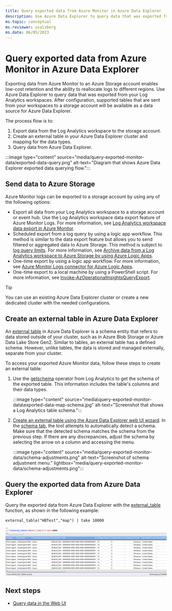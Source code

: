 ```yaml
---
title: Query exported data from Azure Monitor in Azure Data Explorer
description: Use Azure Data Explorer to query data that was exported from your Log Analytics workspace to an Azure Storage account.
ms.topic: conceptual
ms.reviewer: osalzberg
ms.date: 06/05/2023
---
```


# Query exported data from Azure Monitor in Azure Data Explorer

Exporting data from Azure Monitor to an Azure Storage account enables low-cost retention and the ability to reallocate logs to different regions. Use Azure Data Explorer to query data that was exported from your Log Analytics workspaces. After configuration, supported tables that are sent from your workspaces to a storage account will be available as a data source for Azure Data Explorer.

The process flow is to:

1. Export data from the Log Analytics workspace to the storage account.
1. Create an external table in your Azure Data Explorer cluster and mapping for the data types.
1. Query data from Azure Data Explorer.

:::image type="content" source="media/query-exported-monitor-data/exported-data-query.png" alt-text="Diagram that shows Azure Data Explorer exported data querying flow.":::

## Send data to Azure Storage

Azure Monitor logs can be exported to a storage account by using any of the following options:

- Export all data from your Log Analytics workspace to a storage account or event hub. Use the Log Analytics workspace data export feature of Azure Monitor Logs. For more information, see [Log Analytics workspace data export in Azure Monitor](/azure/azure-monitor/logs/logs-data-export).
- Scheduled export from a log query by using a logic app workflow. This method is similar to the data export feature but allows you to send filtered or aggregated data to Azure Storage. This method is subject to [log query limits](/azure/azure-monitor/service-limits#log-analytics-workspaces). For more information, see [Archive data from a Log Analytics workspace to Azure Storage by using Azure Logic Apps](/azure/azure-monitor/logs/logs-export-logic-app).
- One-time export by using a logic app workflow. For more information, see [Azure Monitor Logs connector for Azure Logic Apps](/azure/connectors/connectors-azure-monitor-logs).
- One-time export to a local machine by using a PowerShell script. For more information, see [Invoke-AzOperationalInsightsQueryExport](https://www.powershellgallery.com/packages/Invoke-AzOperationalInsightsQueryExport).

> [!TIP]
> You can use an existing Azure Data Explorer cluster or create a new dedicated cluster with the needed configurations.

## Create an external table in Azure Data Explorer

An [external table](/azure/data-explorer/kusto/query/schema-entities/externaltables) in Azure Data Explorer is a schema entity that refers to data stored outside of your cluster, such as in Azure Blob Storage or Azure Data Lake Store Gen2. Similar to tables, an external table has a defined schema. However, unlike tables, the data is stored and managed externally, separate from your cluster.

To access your exported Azure Monitor data, follow these steps to create an external table:

1. Use the [getschema](/azure/data-explorer/kusto/query/getschemaoperator) operator from Log Analytics to get the schema of the exported table. This information includes the table's columns and their data types.

    :::image type="content" source="media\query-exported-monitor-data\exported-data-map-schema.jpg" alt-text="Screenshot that shows a Log Analytics table schema.":::

1. [Create an external table using the Azure Data Explorer web UI wizard](external-table.md). In the [schema tab](external-table.md#schema-tab), the tool attempts to automatically detect a schema. Make sure that the detected schema matches the schema from the previous step. If there are any discrepancies, adjust the schema by selecting the arrow on a column and accessing the menu.

    :::image type="content" source="media/query-exported-monitor-data/schema-adjustments.png" alt-text="Screenshot of schema adjustment menu." lightbox="media/query-exported-monitor-data/schema-adjustments.png":::

## Query the exported data from Azure Data Explorer

Query the exported data from Azure Data Explorer with the [external_table](/azure/data-explorer/kusto/query/externaltablefunction) function, as shown in the following example:

```kusto
external_table("HBTest","map") | take 10000
```

[![Screenshot that shows the Query Log Analytics exported data.](media/query-exported-monitor-data/external-table-query.png)](media/query-exported-monitor-data/external-table-query.png#lightbox)

## Next steps

* [Query data in the Web UI](web-ui-query-overview.md)
